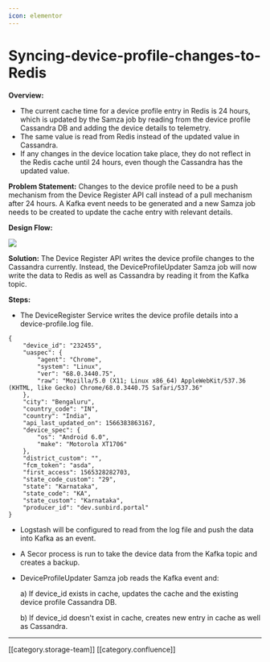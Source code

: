 ```yaml
---
icon: elementor
---
```


# Syncing-device-profile-changes-to-Redis

**Overview:**

* The current cache time for a device profile entry in Redis is 24 hours, which is updated by the Samza job by reading from the device profile Cassandra DB and adding the device details to telemetry.
* The same value is read from Redis instead of the updated value in Cassandra.
* If any changes in the device location take place, they do not reflect in the Redis cache until 24 hours, even though the Cassandra has the updated value.

**Problem Statement:** Changes to the device profile need to be a push mechanism from the Device Register API call instead of a pull mechanism after 24 hours. A Kafka event needs to be generated and a new Samza job needs to be created to update the cache entry with relevant details.

**Design Flow:**

![](../../../../.gitbook/assets/sync-device-profile-design.jpg)

**Solution:** The Device Register API writes the device profile changes to the Cassandra currently. Instead, the DeviceProfileUpdater Samza job will now write the data to Redis as well as Cassandra by reading it from the Kafka topic.

**Steps:**

* The DeviceRegister Service writes the device profile details into a device-profile.log file.

```
{
	"device_id": "232455",
	"uaspec": {
		"agent": "Chrome",
		"system": "Linux",
		"ver": "68.0.3440.75",
		"raw": "Mozilla/5.0 (X11; Linux x86_64) AppleWebKit/537.36 (KHTML, like Gecko) Chrome/68.0.3440.75 Safari/537.36"
	},
	"city": "Bengaluru",
	"country_code": "IN",
  	"country": "India",
	"api_last_updated_on": 1566383863167,
	"device_spec": {
		"os": "Android 6.0",
		"make": "Motorola XT1706"
	},
	"district_custom": "",
	"fcm_token": "asda",
	"first_access": 1565328282703,
    "state_code_custom": "29",
	"state": "Karnataka",
	"state_code": "KA",
	"state_custom": "Karnataka",
	"producer_id": "dev.sunbird.portal"
}
```

* Logstash will be configured to read from the log file and push the data into Kafka as an event.
* A Secor process is run to take the device data from the Kafka topic and creates a backup.
*   DeviceProfileUpdater Samza job reads the Kafka event and:

    &#x20;  a) If device\_id exists in cache, updates the cache and the existing device profile Cassandra DB.

    &#x20;  b) If device\_id doesn't exist in cache, creates new entry in cache as well as Cassandra.

***

\[\[category.storage-team]] \[\[category.confluence]]
